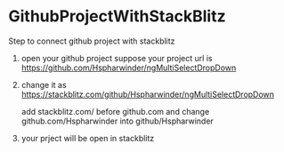# GithubProjectWithStackBlitz
Step to connect github project with stackblitz
1. open your github project
 suppose your project url is 
    https://github.com/Hspharwinder/ngMultiSelectDropDown
2. change it as
    https://stackblitz.com/github/Hspharwinder/ngMultiSelectDropDown
    
    add stackblitz.com/ before github.com
    and change github.com/Hspharwinder into github/Hspharwinder
3. your prject will be open in stackblitz
